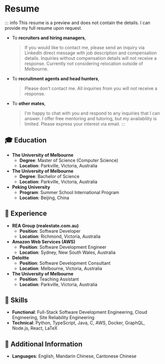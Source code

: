 # Resume

::: info
This resume is a preview and does not contain the details. I can provide my full resume upon request.

- To **recruiters and hiring managers**,
  > If you would like to contact me, please send an inquiry via LinkedIn direct message with job description and compensation details. Inquiries without compensation details will not receive a response. Currently not considering relocation outside of Melbourne.
- To **recruitment agents and head hunters**,
  > Please don't contact me. All inquiries from you will not receive a response.
- To **other mates**,
  > I'm happy to chat with you and respond to any inquiries that I can answer. I offer free mentoring and tutoring, but my availability is limited. Please express your interest via email.
:::

## 🎓 Education

- **The University of Melbourne**
  - **Degree**: Master of Science (Computer Science)
  - **Location**: Parkville, Victoria, Australia
- **The University of Melbourne**
  - **Degree**: Bachelor of Science
  - **Location**: Parkville, Victoria, Australia
- **Peking University**
  - **Program**: Summer School International Program
  - **Location**: Beijing, China

## 🏢 Experience

- **REA Group (realestate.com.au)**
  - **Position**: Software Developer
  - **Location**: Richmond, Victoria, Australia
- **Amazon Web Services (AWS)**
  - **Position**: Software Development Engineer
  - **Location**: Sydney, New South Wales, Australia
- **Deloitte**
  - **Position**: Software Development Consultant
  - **Location**: Melbourne, Victoria, Australia
- **The University of Melbourne**
  - **Position**: Teaching Assistant
  - **Location**: Parkville, Victoria, Australia

## 🚀 Skills

- **Functional**: Full-Stack Software Development Engineering, Cloud Engineering, Site Reliability Engineering
- **Technical**: Python, TypeScript, Java, C, AWS, Docker, GraphQL, Node.js, React, LaTeX

## 🌱 Additional Information

- **Languages**: English, Mandarin Chinese, Cantonese Chinese
